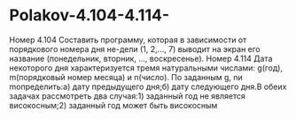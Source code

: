 # Polakov-4.104-4.114-
Номер 4.104
Составить программу, которая в зависимости от порядкового номера дня не-дели (1, 2,..., 7) выводит на экран его название (понедельник, вторник, ..., воскресенье).
Номер 4.114
Дата некоторого дня характеризуется тремя натуральными числами: g(год), m(порядковый номер месяца) и n(число). По заданным g, nи mопределить:а) дату предыдущего дня;б) дату следующего дня.В обеих задачах рассмотреть два случая:1) заданный год не является високосным;2) заданный год может быть високосным
